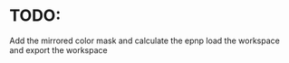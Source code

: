 # TODO:

Add the mirrored color mask and calculate the epnp
load the workspace and export the workspace